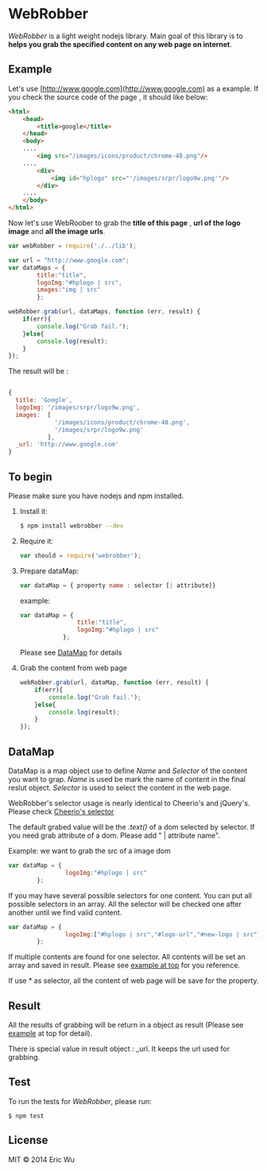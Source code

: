 WebRobber
=========

_WebRobber_ is a light weight nodejs library. Main goal of this library is to __helps you grab the specified content on any web page on internet__.


## Example

Let's use [http://www.google.com](http://www.google.com)  as a example. If you check the source code of the page , it should like below:
```html
<html>
    <head>
        <title>google</title>
    </head>
    <body>
    ....
        <img src="/images/icons/product/chrome-48.png"/>
    ....
        <div>
            <img id="hplogo" src="'/images/srpr/logo9w.png'"/>
        </div>
    ....
    </body>
</html>
```

Now let's use WebRoober to grab the __title of this page__ , __url of the logo image__ and __all the image urls__.

```javascript
var webRobber = require('./../lib');

var url = "http://www.google.com";
var dataMaps = {
        title:"title",
        logoImg:"#hplogo | src",
        images:"img | src"
        };

webRobber.grab(url, dataMaps, function (err, result) {
    if(err){
        console.log("Grab fail.");
    }else{
        console.log(result);
    }
});
```
The result will be :
```javascript

{
  title: 'Google',
  logoImg: '/images/srpr/logo9w.png',
  images:  [
             '/images/icons/product/chrome-48.png',
             '/images/srpr/logo9w.png'
           ],
  _url: 'http://www.google.com'
}
```

## To begin

Please make sure you have nodejs and npm installed.

 1. Install it:

    ```bash
    $ npm install webrobber --dev
    ```

 2. Require it:

    ```js
    var should = require('webrobber');
    ```

 3. Prepare  dataMap:
 	```js
 	var dataMap = { property name : selector [| attribute]}
 	```
 	example:
 	```js
 	var dataMap = {
				    title:"title",
				    logoImg:"#hplogo | src"
       			};
 	```
	Please see [DataMap](#datamap) for details

 4. Grab the content from web page
 	```js
 	webRobber.grab(url, dataMap, function (err, result) {
    	if(err){
       		console.log("Grab fail.");
    	}else{
        	console.log(result);
    	}
	});
 	```

## DataMap
DataMap is a map object use to define _Name_ and _Selector_ of the content you want to grap. _Name_ is used be mark the name of content in the final reslut object. _Selector_ is used to select the content in the web page.

WebRobber's selector usage is nearly identical to Cheerio's and jQuery's. Please check [Cheerio's selector](https://github.com/cheeriojs/cheerio/blob/master/Readme.md#selectors)

The default grabed value will be the _.text()_ of a dom selected by selector. If you need grab attribute of a dom. Please add " | attribute name".

Example: we want to grab the src of a image dom
```js
var dataMap = {
				logoImg:"#hplogo | src"
       	};
```

If you may have several possible selectors for one content. You can put all possible selectors in an array. All the selector will be checked one after another until we find valid content.
``` js
var dataMap = {
				logoImg:["#hplogo | src","#logo-url","#new-logo | src"]
       	};
```
If multiple contents are found for one selector. All contents will be set an array and saved in result. Please see [example at top](#example) for you reference.

If use * as selector, all the content of web page will be save for the property.

## Result

All the results of grabbing will be return in a object as result (Please see [example](#example) at top for detail).

There is special value in result object : _url. It keeps the url used for grabbing.


## Test

To run the tests for _WebRobber_, please run:

    $ npm test


## License

MIT &copy; 2014 Eric Wu